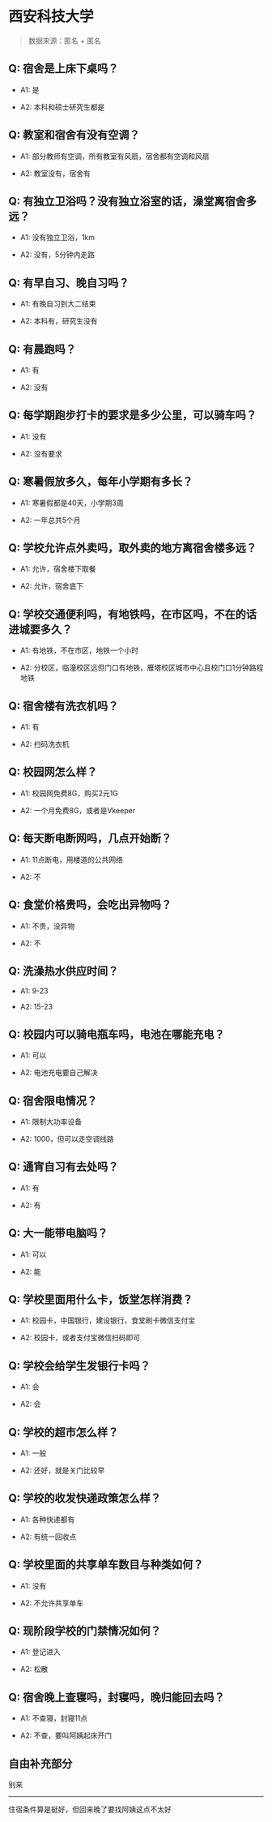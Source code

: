 # 西安科技大学

> 数据来源：匿名 + 匿名

## Q: 宿舍是上床下桌吗？

- A1: 是

- A2: 本科和硕士研究生都是

## Q: 教室和宿舍有没有空调？

- A1: 部分教师有空调，所有教室有风扇，宿舍都有空调和风扇

- A2: 教室没有，宿舍有

## Q: 有独立卫浴吗？没有独立浴室的话，澡堂离宿舍多远？

- A1: 没有独立卫浴，1km

- A2: 没有，5分钟内走路

## Q: 有早自习、晚自习吗？

- A1: 有晚自习到大二结束

- A2: 本科有，研究生没有

## Q: 有晨跑吗？

- A1: 有

- A2: 没有

## Q: 每学期跑步打卡的要求是多少公里，可以骑车吗？

- A1: 没有

- A2: 没有要求

## Q: 寒暑假放多久，每年小学期有多长？

- A1: 寒暑假都是40天，小学期3周

- A2: 一年总共5个月

## Q: 学校允许点外卖吗，取外卖的地方离宿舍楼多远？

- A1: 允许，宿舍楼下取餐

- A2: 允许，宿舍底下

## Q: 学校交通便利吗，有地铁吗，在市区吗，不在的话进城要多久？

- A1: 有地铁，不在市区，地铁一个小时

- A2: 分校区，临潼校区远但门口有地铁，雁塔校区城市中心且校门口1分钟路程地铁

## Q: 宿舍楼有洗衣机吗？

- A1: 有

- A2: 扫码洗衣机

## Q: 校园网怎么样？

- A1: 校园网免费8G，购买2元1G

- A2: 一个月免费8G，或者是Vkeeper

## Q: 每天断电断网吗，几点开始断？

- A1: 11点断电，用楼道的公共网络

- A2: 不

## Q: 食堂价格贵吗，会吃出异物吗？

- A1: 不贵，没异物

- A2: 不

## Q: 洗澡热水供应时间？

- A1: 9-23

- A2: 15-23

## Q: 校园内可以骑电瓶车吗，电池在哪能充电？

- A1: 可以

- A2: 电池充电要自己解决

## Q: 宿舍限电情况？

- A1: 限制大功率设备

- A2: 1000，但可以走空调线路

## Q: 通宵自习有去处吗？

- A1: 有

- A2: 有

## Q: 大一能带电脑吗？

- A1: 可以

- A2: 能

## Q: 学校里面用什么卡，饭堂怎样消费？

- A1: 校园卡，中国银行，建设银行，食堂刷卡微信支付宝

- A2: 校园卡，或者支付宝微信扫码即可

## Q: 学校会给学生发银行卡吗？

- A1: 会

- A2: 会

## Q: 学校的超市怎么样？

- A1: 一般

- A2: 还好，就是关门比较早

## Q: 学校的收发快递政策怎么样？

- A1: 各种快递都有

- A2: 有统一回收点

## Q: 学校里面的共享单车数目与种类如何？

- A1: 没有

- A2: 不允许共享单车

## Q: 现阶段学校的门禁情况如何？

- A1: 登记进入

- A2: 松散

## Q: 宿舍晚上查寝吗，封寝吗，晚归能回去吗？

- A1: 不查寝，封寝11点

- A2: 不查，要叫阿姨起床开门

## 自由补充部分

别来

***

住宿条件算是挺好，但回来晚了要找阿姨这点不太好